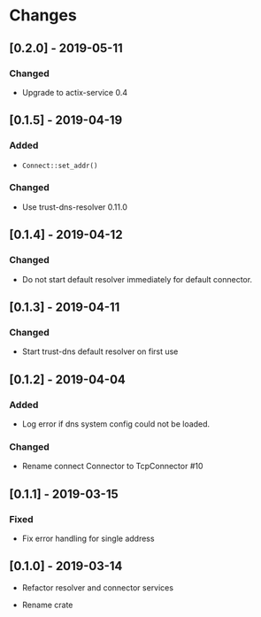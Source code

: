# Changes

## [0.2.0] - 2019-05-11

### Changed

* Upgrade to actix-service 0.4


## [0.1.5] - 2019-04-19

### Added

* `Connect::set_addr()`

### Changed

* Use trust-dns-resolver 0.11.0


## [0.1.4] - 2019-04-12

### Changed

* Do not start default resolver immediately for default connector.


## [0.1.3] - 2019-04-11

### Changed

* Start trust-dns default resolver on first use

## [0.1.2] - 2019-04-04

### Added

* Log error if dns system config could not be loaded.

### Changed

* Rename connect Connector to TcpConnector #10


## [0.1.1] - 2019-03-15

### Fixed

* Fix error handling for single address


## [0.1.0] - 2019-03-14

* Refactor resolver and connector services

* Rename crate
